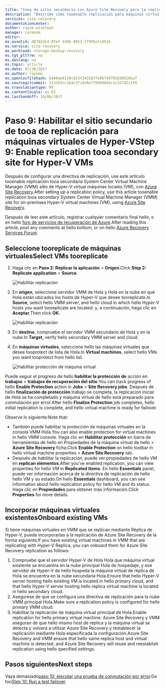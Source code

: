 ```yaml
---
title: "tooa de sitio secundario con Azure Site Recovery para la replicación aaaEnable Hyper-V | Documentos de Microsoft"
description: "Describe cómo tooenable replicación para máquinas virtuales de Hyper-V replicar tooa sitio de System Center VMM secundario con Azure Site Recovery."
services: site-recovery
documentationcenter: 
author: rayne-wiselman
manager: carmonm
editor: 
ms.assetid: d8782d14-9fef-4396-8912-ff945efc851b
ms.service: site-recovery
ms.workload: storage-backup-recovery
ms.tgt_pltfrm: na
ms.devlang: na
ms.topic: article
ms.date: 07/30/2017
ms.author: raynew
ms.openlocfilehash: b4484e0118cb23f343187fe867d9795d30926baf
ms.sourcegitcommit: 523283cc1b3c37c428e77850964dc1c33742c5f0
ms.translationtype: MT
ms.contentlocale: es-ES
ms.lasthandoff: 10/06/2017
---
```

# <a name="step-9-enable-replication-tooa-secondary-site-for-hyper-v-vms"></a><span data-ttu-id="628a6-103">Paso 9: Habilitar el sitio secundario de tooa de replicación para máquinas virtuales de Hyper-V</span><span class="sxs-lookup"><span data-stu-id="628a6-103">Step 9: Enable replication tooa secondary site for Hyper-V VMs</span></span>


<span data-ttu-id="628a6-104">Después de configurar una directiva de replicación, use este artículo tooenable replicación tooa secundaria System Center Virtual Machine Manager (VMM) sitio de Hyper-V virtual máquinas locales (VM), con [Azure Site Recovery](site-recovery-overview.md).</span><span class="sxs-lookup"><span data-stu-id="628a6-104">After setting up a replication policy, use this article tooenable replication tooa secondary System Center Virtual Machine Manager (VMM) site for on-premises Hyper-V virtual machines (VM), using [Azure Site Recovery](site-recovery-overview.md).</span></span>

<span data-ttu-id="628a6-105">Después de leer este artículo, registrar cualquier comentario final hello, o en hello [foro de servicios de recuperación de Azure](https://social.msdn.microsoft.com/forums/azure/home?forum=hypervrecovmgr).</span><span class="sxs-lookup"><span data-stu-id="628a6-105">After reading this article, post any comments at hello bottom, or on hello [Azure Recovery Services Forum](https://social.msdn.microsoft.com/forums/azure/home?forum=hypervrecovmgr).</span></span>



## <a name="select-vms-tooreplicate"></a><span data-ttu-id="628a6-106">Seleccione tooreplicate de máquinas virtuales</span><span class="sxs-lookup"><span data-stu-id="628a6-106">Select VMs tooreplicate</span></span>

1. <span data-ttu-id="628a6-107">Haga clic en **Paso 2: Replicar la aplicación** > **Origen**.</span><span class="sxs-lookup"><span data-stu-id="628a6-107">Click **Step 2: Replicate application** > **Source**.</span></span> 

    ![Habilitar replicación](./media/vmm-to-vmm-walkthrough-enable-replication/enable-replication1.png)

2. <span data-ttu-id="628a6-109">En **origen**, seleccione servidor VMM de Hola y Hola en la nube en qué Hola están ubicados los hosts de Hyper-V que desee tooreplicate.</span><span class="sxs-lookup"><span data-stu-id="628a6-109">In **Source**, select hello VMM server, and hello cloud in which hello Hyper-V hosts you want tooreplicate are located.</span></span> <span data-ttu-id="628a6-110">y, a continuación, haga clic en **Aceptar**.</span><span class="sxs-lookup"><span data-stu-id="628a6-110">Then click **OK**.</span></span>

    ![Habilitar replicación](./media/vmm-to-vmm-walkthrough-enable-replication/enable-replication2.png)
3. <span data-ttu-id="628a6-112">En **destino**, compruebe el servidor VMM secundario de Hola y en la nube.</span><span class="sxs-lookup"><span data-stu-id="628a6-112">In **Target**, verify hello secondary VMM server and cloud.</span></span>
4. <span data-ttu-id="628a6-113">En **máquinas virtuales**, seleccione hello las máquinas virtuales que desee tooprotect de lista de Hola.</span><span class="sxs-lookup"><span data-stu-id="628a6-113">In **Virtual machines**, select hello VMs you want tooprotect from hello list.</span></span>

    ![Habilitar protección de máquina virtual](./media/vmm-to-vmm-walkthrough-enable-replication/enable-replication5.png)

<span data-ttu-id="628a6-115">Puede seguir el progreso de hello **habilitar la protección de** acción en **trabajos** > **trabajos de recuperación del sitio**.</span><span class="sxs-lookup"><span data-stu-id="628a6-115">You can track progress of hello **Enable Protection** action in **Jobs** > **Site Recovery jobs**.</span></span> <span data-ttu-id="628a6-116">Después de hello **finalización de protección** trabajo se completa, la replicación inicial de Hola se ha completado y máquina virtual de hello está preparado para conmutación por error.</span><span class="sxs-lookup"><span data-stu-id="628a6-116">After hello **Finalize Protection** job completes, hello initial replication is complete, and hello virtual machine is ready for failover.</span></span>

<span data-ttu-id="628a6-117">Observe lo siguiente:</span><span class="sxs-lookup"><span data-stu-id="628a6-117">Note that:</span></span>

- <span data-ttu-id="628a6-118">También puede habilitar la protección de máquinas virtuales en la consola VMM Hola.</span><span class="sxs-lookup"><span data-stu-id="628a6-118">You can also enable protection for virtual machines in hello VMM console.</span></span> <span data-ttu-id="628a6-119">Haga clic en **Habilitar protección** en barra de herramientas de hello en Propiedades de la máquina virtual de hello > **Azure Site Recovery** ficha.</span><span class="sxs-lookup"><span data-stu-id="628a6-119">Click **Enable Protection** on hello toolbar in hello virtual machine properties > **Azure Site Recovery** tab.</span></span>
- <span data-ttu-id="628a6-120">Después de habilitar la replicación, puede ver propiedades de hello VM en **replican elementos**.</span><span class="sxs-lookup"><span data-stu-id="628a6-120">After you've enabled replication, you can view properties for hello VM in **Replicated Items**.</span></span> <span data-ttu-id="628a6-121">En hello **Essentials** panel, puede ver información acerca de la directiva de replicación de hello hello VM y su estado.</span><span class="sxs-lookup"><span data-stu-id="628a6-121">On hello **Essentials** dashboard, you can see information about hello replication policy for hello VM and its status.</span></span> <span data-ttu-id="628a6-122">Haga clic en **Propiedades** para obtener más información.</span><span class="sxs-lookup"><span data-stu-id="628a6-122">Click **Properties** for more details.</span></span>

## <a name="onboard-existing-vms"></a><span data-ttu-id="628a6-123">Incorporar máquinas virtuales existentes</span><span class="sxs-lookup"><span data-stu-id="628a6-123">Onboard existing VMs</span></span>

<span data-ttu-id="628a6-124">Si tiene máquinas virtuales en VMM que se replican mediante Réplica de Hyper-V, puede incorporarlas a la replicación de Azure Site Recovery de la forma siguiente:</span><span class="sxs-lookup"><span data-stu-id="628a6-124">If you have existing virtual machines in VMM that are replicating with Hyper-V Replica, you can onboard them for Azure Site Recovery replication as follows:</span></span>

1. <span data-ttu-id="628a6-125">Compruebe que el servidor Hyper-V de Hola Hola que máquina virtual existente se encuentra en la nube principal Hola de hospedaje, y ese servidor de Hyper-V de hello hospeda la máquina virtual de réplica de Hola se encuentra en la nube secundaria Hola.</span><span class="sxs-lookup"><span data-stu-id="628a6-125">Ensure that hello Hyper-V server hosting hello existing VM is located in hello primary cloud, and that hello Hyper-V server hosting hello replica virtual machine is located in hello secondary cloud.</span></span>
2. <span data-ttu-id="628a6-126">Asegúrese de que se configura una directiva de replicación para la nube VMM principal Hola.</span><span class="sxs-lookup"><span data-stu-id="628a6-126">Make sure a replication policy is configured for hello primary VMM cloud.</span></span>
3. <span data-ttu-id="628a6-127">Habilitar la replicación de máquina virtual principal de Hola.</span><span class="sxs-lookup"><span data-stu-id="628a6-127">Enable replication for hello primary virtual machine.</span></span> <span data-ttu-id="628a6-128">Azure Site Recovery y VMM aseguran de que hello mismo host de réplica y la máquina virtual se detecta y volverá a utilizar Azure Site Recovery y restablecer la replicación mediante Hola especificada la configuración.</span><span class="sxs-lookup"><span data-stu-id="628a6-128">Azure Site Recovery and VMM ensure that hello same replica host and virtual machine is detected, and Azure Site Recovery will reuse and reestablish replication using hello specified settings.</span></span>


## <a name="next-steps"></a><span data-ttu-id="628a6-129">Pasos siguientes</span><span class="sxs-lookup"><span data-stu-id="628a6-129">Next steps</span></span>

<span data-ttu-id="628a6-130">Vaya demasiado[paso 10: ejecutar una prueba de conmutación por error](vmm-to-vmm-walkthrough-test-failover.md).</span><span class="sxs-lookup"><span data-stu-id="628a6-130">Go too[Step 10: Run a test failover](vmm-to-vmm-walkthrough-test-failover.md).</span></span>
